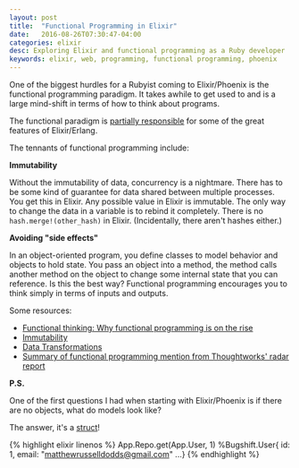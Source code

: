 ```yaml
---
layout: post
title:  "Functional Programming in Elixir"
date:   2016-08-26T07:30:47-04:00
categories: elixir
desc: Exploring Elixir and functional programming as a Ruby developer
keywords: elixir, web, programming, functional programming, phoenix
---
```

One of the biggest hurdles for a Rubyist coming to Elixir/Phoenix is the functional programming paradigm. It takes awhile to get used to and is a large mind-shift in terms of how to think about programs.

The functional paradigm is [partially responsible](http://blog.plataformatec.com.br/2016/05/beyond-functional-programming-with-elixir-and-erlang/) for some of the great features of Elixir/Erlang.

The tennants of functional programming include:

**Immutability**

Without the immutability of data, concurrency is a nightmare. There has to be some kind of guarantee for data shared between multiple processes. You get this in Elixir. Any possible value in Elixir is immutable. The only way to change the data in a variable is to rebind it completely. There is no `hash.merge!(other_hash)` in Elixir. (Incidentally, there aren't hashes either.)

**Avoiding "side effects"**

In an object-oriented program, you define classes to model behavior and objects to hold state. You pass an object into a method, the method calls another method on the object to change some internal state that you can reference. Is this the best way? Functional programming encourages you to think simply in terms of inputs and outputs.

Some resources:

- [Functional thinking: Why functional programming is on the rise](http://www.ibm.com/developerworks/library/j-ft20/)
- [Immutability](http://miles.no/blogg/why-care-about-functional-programming-part-1-immutability)
- [Data Transformations](http://miles.no/blogg/why-should-we-care-about-functional-programming-part-2-transformations)
- [Summary of functional programming mention from Thoughtworks' radar report](http://www.drdobbs.com/mobile/thoughtworks-eyes-seismic-shift-in-progr/240009675)

**P.S.**

One of the first questions I had when starting with Elixir/Phoenix is if there are no objects, what do models look like?

The answer, it's a [struct](http://elixir-lang.org/getting-started/structs.html)!

{% highlight elixir linenos %}
App.Repo.get(App.User, 1)
%Bugshift.User{
  id: 1,
  email: "matthewrusselldodds@gmail.com"
  ...}
{% endhighlight %}
